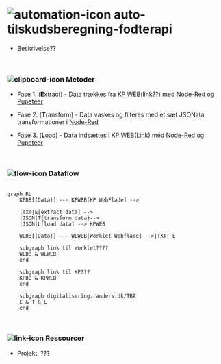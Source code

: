 # ![automation-icon] auto-tilskudsberegning-fodterapi

* Beskrivelse??

<br> 

### ![clipboard-icon] Metoder

- Fase 1. (**E**xtract) - Data trækkes fra KP WEB(link??) med [Node-Red](https://nodered.org) og [Pupeteer](https://pptr.dev/)
    
- Fase 2. (**T**ransform) - Data vaskes og filteres med et sæt JSONata transformationer i [Node-Red](https://nodered.org)

- Fase 3. (**L**oad) - Data indsættes i KP WEB(Link) med  [Node-Red](https://nodered.org) og [Pupeteer](https://pptr.dev/)

<br> 

### ![flow-icon] Dataflow

```mermaid

graph RL
    KPDB[(Data)] --- KPWEB[KP WebFlade] --> 
    
    |TXT|E[extract data] -->
    |JSON|T{transform data}-->
    |JSON|L[load data] --> KPWEB

    WLDB[(Data)] --- WLWEB[Worklet Webflade] -->|TXT| E

    subgraph link til Worklet????
    WLDB & WLWEB
    end
  
    subgraph link til KP???
    KPDB & KPWEB
    end
  
    subgraph digitalisering.randers.dk/TBA
    E & T & L
    end
```

<br> 

### ![link-icon] Ressourcer
- Projekt: ???


[automation-icon]: https://api.iconify.design/material-symbols/autopay.svg?height=48
[clipboard-icon]: https://api.iconify.design/line-md/clipboard-list.svg?height=36
[flow-icon]: https://api.iconify.design/carbon/flow-data.svg?height=36
[link-icon]: https://api.iconify.design/carbon/copy-link.svg?height=36
